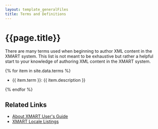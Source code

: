 ```yaml
---
layout: template_generalFiles
title: Terms and Definitions
---
```


# {{page.title}}

There are many terms used when beginning to author XML content in the XMART system. This list is not meant to be exhaustive but rather a helpful start to your knowledge of authoring XML content in the XMART
system.


{% for item in site.data.terms %}

-  {{ item.term }}: {{ item.description }}

{% endfor %}


## Related Links

- [About XMART User's Guide](about_xmart_ug.md)
- [XMART Locale Listings](xmart_locale_listings.md)


